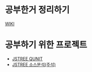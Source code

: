 # 공부한거 정리하기
[WIKI][3]

# 공부하기 위한 프로젝트

* [JSTREE QUNIT][1]
* [JSTREE 소스분석(주석)][2]

 [1]: https://github.com/slahsk/study/blob/master/qunit/src/main/webapp/js/jstree/test/core/coreTest.html "QUNIT"
 [2]: https://github.com/slahsk/study/blob/master/qunit/src/main/webapp/js/jstree/jquery.jstree.js "JSTREE"
 [3]: https://github.com/slahsk/study/wiki "WIKI"
  
